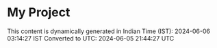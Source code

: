 # My Project

This content is dynamically generated in Indian Time (IST): 2024-06-06 03:14:27 IST
Converted to UTC: 2024-06-05 21:44:27 UTC
